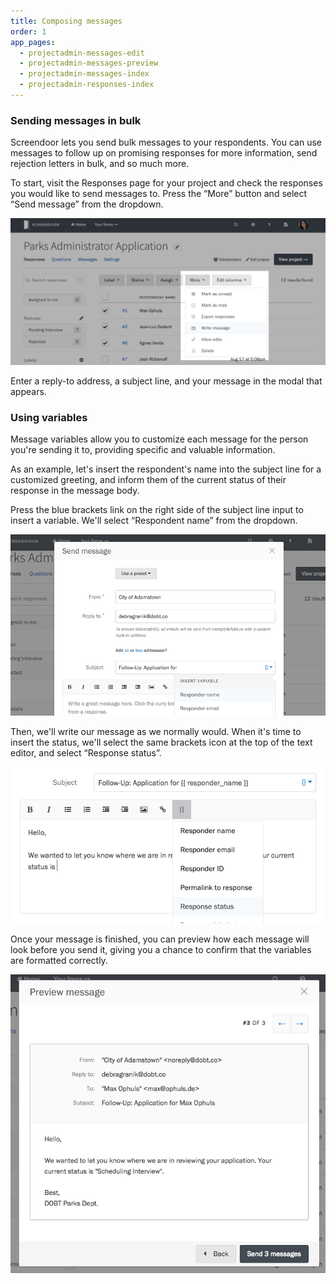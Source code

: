 ```yaml
---
title: Composing messages
order: 1
app_pages:
  - projectadmin-messages-edit
  - projectadmin-messages-preview
  - projectadmin-messages-index
  - projectadmin-responses-index
---
```


### Sending messages in bulk

Screendoor lets you send bulk messages to your respondents. You can use messages to follow up on promising responses for more information, send rejection letters in bulk, and so much more.

To start, visit the Responses page for your project and check the responses you would like to send messages to. Press the &ldquo;More&rdquo; button and select &ldquo;Send message&rdquo; from the dropdown.

![Sending a message.](../images/messages_1.png)

Enter a reply-to address, a subject line, and your message in the modal that appears.

### Using variables

Message variables allow you to customize each message for the person you're sending it to, providing specific and valuable information.

As an example, let's insert the respondent's name into the subject line for a customized greeting, and inform them of the current status of their response in the message body.

Press the blue brackets link on the right side of the subject line input to insert a variable. We'll select &ldquo;Respondent name&rdquo; from the dropdown.

![Inserting a name variable into the subject line.](../images/messages_2.png)

Then, we'll write our message as we normally would. When it's time to insert the status, we'll select the same brackets icon at the top of the text editor, and select &ldquo;Response status&rdquo;.

![Inserting a status variable into the message body.](../images/messages_3.png)

Once your message is finished, you can preview how each message will look before you send it, giving you a chance to confirm that the variables are formatted correctly.

![Previewing messages with variables.](../images/messages_4.png)
